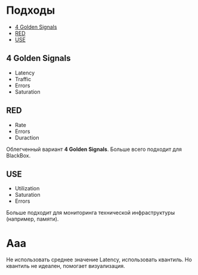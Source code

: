 # Подходы
* [4 Golden Signals](#4-golden-signals)
* [RED](#red)
* [USE](#use)

## 4 Golden Signals
* Latency
* Traffic
* Errors
* Saturation

## RED
* Rate
* Errors
* Duraction

Облегченный вариант **4 Golden Signals**. Больше всего подходит для BlackBox.

## USE
* Utilization
* Saturation
* Errors

Больше подходит для мониторинга технической инфраструктуры (например, памяти).

# Aaa
Не использовать среднее значение Latency, использовать квантиль. Но квантиль не идеален, помогает визуализация.
